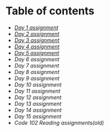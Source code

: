 # Table of contents

- [*Day 1 assignment*](class-01.md)
- [*Day 2 assignment*](class-02.md)
- [*Day 3 assignment*](class-03.md)
- [*Day 4 assignment*](class-04.md)
- [*Day 5 assignment*](class-05.md)
- *Day 6 assignment*
- *Day 7 assignment*
- *Day 8 assignment*
- *Day 9 assignment*
- *Day 10 assignment*
- *Day 11 assignment*
- *Day 12 assignment*
- *Day 13 assignment*
- *Day 14 assignment*
- *Day 15 assignment*
- *Code 102 Reading assignments(old)*
